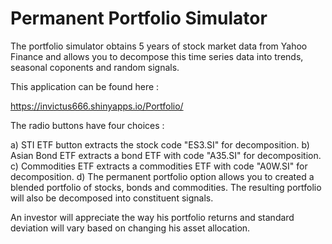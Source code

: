 # Permanent Portfolio Simulator

The portfolio simulator obtains 5 years of stock market data from Yahoo Finance and allows you to decompose this time series data into trends, seasonal coponents and random signals.


This application can be found here :

https://invictus666.shinyapps.io/Portfolio/

The radio buttons have four choices :

a) STI ETF button extracts the stock code "ES3.SI" for decomposition.
b) Asian Bond ETF extracts a bond ETF with code "A35.SI" for decomposition.
c) Commodities ETF extracts a commodities ETF with code "A0W.SI" for decomposition.
d) The permanent portfolio option allows you to created a blended portfolio of stocks, bonds and commodities.
   The resulting portfolio will also be decomposed into constituent signals.
   
An investor will appreciate the way his portfolio returns and standard deviation will vary based on changing his asset allocation. 
